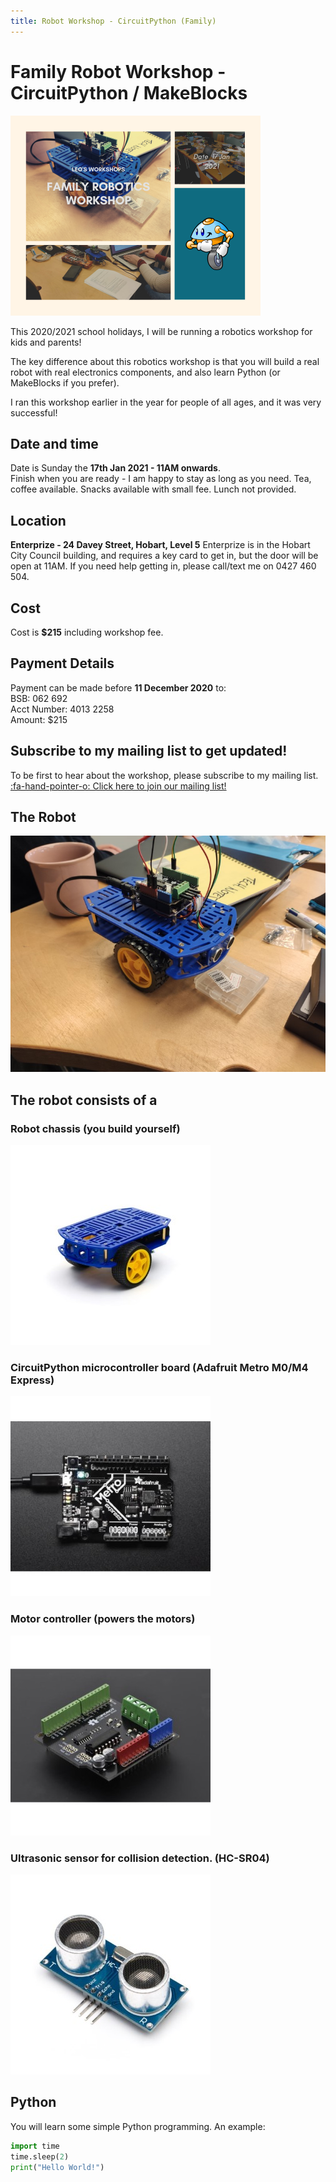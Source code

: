 ```yaml
---
title: Robot Workshop - CircuitPython (Family)
---
```


<script>
    var ml_webform_1753848 = ml_account('webforms', '1753848', 'a8z2u6', 'load');
    ml_webform_1753848('animation', 'fadeIn');
</script>
# Family Robot Workshop - CircuitPython / MakeBlocks
![](LeosWorkshops-small.png)  
  
This 2020/2021 school holidays, I will be running a robotics workshop for kids and parents!

The key difference about this robotics workshop is that you will build a real robot with real electronics components, and also learn Python (or MakeBlocks if you prefer).

I ran this workshop earlier in the year for people of all ages, and it was very successful!

## Date and time
Date is Sunday the **17th Jan 2021 - 11AM onwards**.  
Finish when you are ready - I am happy to stay as long as you need.
Tea, coffee available. Snacks available with small fee. Lunch not provided.

## Location
**Enterprize - 24 Davey Street, Hobart, Level 5**
Enterprize is in the Hobart City Council building, and requires a key card to get in, but the door will be open at 11AM. If you need help getting in, please call/text me on 0427 460 504.

## Cost
Cost is **$215** including workshop fee.

## Payment Details
Payment can be made before **11 December 2020** to:  
BSB: 062 692  
Acct Number: 4013 2258  
Amount: $215  

## Subscribe to my mailing list to get updated!
To be first to hear about the workshop, please subscribe to my mailing list.
<a href="javascript:;" onclick="ml_webform_1753848('show')">:fa-hand-pointer-o: Click here to join our mailing list!</a>

## The Robot
![](participant_robot.jpg)

## The robot consists of a  
### Robot chassis (you build yourself)
![](robot_chassis_small.jpg)
### CircuitPython microcontroller board (Adafruit Metro M0/M4 Express)
![](metro_m0_express_small.jpg)
### Motor controller (powers the motors)
![](motor_shield_small.jpg)
### Ultrasonic sensor for collision detection. (HC-SR04)
![](ultrasonic_small.jpg)

## Python
You will learn some simple Python programming. An example:
```Python
import time
time.sleep(2)
print("Hello World!")
```